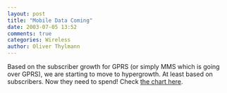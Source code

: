 ```yaml
---
layout: post
title: "Mobile Data Coming"
date: 2003-07-05 13:52
comments: true
categories: Wireless
author: Oliver Thylmann
---
```



Based on the subscriber growth for GPRS (or simply MMS which is going over GPRS), we are starting to move to hypergrowth. At least based on subscribers. Now they need to spend! Check [the chart here](http://www.e-searchwireless.com/Marketdata.nsf/popupdocs/DB620A26B54B454380256D550057CE01).


